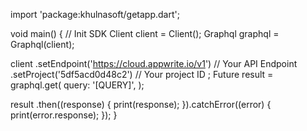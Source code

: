 import 'package:khulnasoft/getapp.dart';

void main() { // Init SDK
  Client client = Client();
  Graphql graphql = Graphql(client);

  client
    .setEndpoint('https://cloud.appwrite.io/v1') // Your API Endpoint
    .setProject('5df5acd0d48c2') // Your project ID
  ;
  Future result = graphql.get(
    query: '[QUERY]',
  );

  result
    .then((response) {
      print(response);
    }).catchError((error) {
      print(error.response);
  });
}
